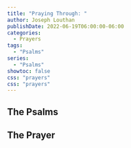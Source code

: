 ```yaml
---
title: "Praying Through: "
author: Joseph Louthan
publishDate: 2022-06-19T06:00:00-06:00
categories:
  - Prayers
tags:
  - "Psalms"
series:
  - "Psalms"
showtoc: false
css: "prayers"
css: "prayers"
---
```

## The Psalms



## The Prayer

<div style="font-variant: small-caps;">

</div>

```text

```

